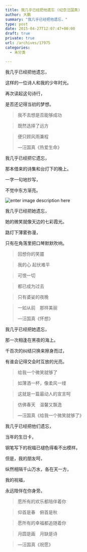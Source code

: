 ```yaml
---
title: 我几乎已经把他遗忘 (纪念汪国真)
author: 大鹏
summary: "我几乎已经把他遗忘，"
type: post
date: 2015-04-27T12:07:47+00:00
draft: true
private: true
url: /archives/17975
categories:
  - 未分类

---
```

我几乎已经把他遗忘，
  
这样的一位诗人和我的少年时光。
  
再次读起这句诗行，
  
是否还记得当初的梦想。

> 我不去想是否能够成功
    
> 既然选择了远方
    
> 便只顾风雨兼程
> 
> &#8212;汪国真《热爱生命》

我几乎已经把它遗忘，
  
那本借来的诗集和台灯下的晚上。
  
一字一句地抄写，
  
不觉中东方渐亮。

![enter image description here][1]

我几乎已经把她遗忘，
  
她的微笑就像天边的七彩霞光。
  
路灯下薄雾弥漫，
  
只有在角落里把口琴默默吹响。

> 回想你的笑靥
    
> 我的心 起伏难平
    
> 可恨一切
    
> 都已成为过去
    
> 只有婆娑的夜晚
    
> 一如从前　那样美丽
> 
> &#8212;汪国真《怀想》

我几乎已经把她遗忘，
  
那一次相逢在黑夜的海上。
  
千百次的纠结只换来擦身而过，
  
有谁会记得交会时互放的光亮。

> 给我一个微笑就够了
    
> 如薄酒一杯，像柔风一缕
    
> 这就是一篇最动人的宣言呵
    
> 仿佛春天　温馨又飘逸
> 
> &#8212;汪国真《给我一个微笑就够了》

我几乎已经把他们遗忘，
  
当年的生日卡，
  
钢笔写下的祝福已褪色得看不出模样。
  
但是，我的朋友呵，
  
纵然相隔千山万水，各在天一方，
  
我的祝福，
  
永远陪伴在你身旁。

> 愿所有的欢乐都陪伴着你
    
> 仰首是春　俯首是秋
    
> 愿所有的幸福都追随着你
    
> 月圆是画　月缺是诗
    
> &#8212;汪国真《祝愿》

 [1]: https://ix7kqq-bn1305.files.1drv.com/y2pzUUhLp5Hj_kyzh57YmPLi7_5tu6AlMob9iKQ13bEZ8ML07Gbn_J9sh8c9bETq1PAsY1cA_fY7bQw5p5AE-3SnatWRBBVd-8n2JEVSCMQi7W8cQiIdXRVHnI9bK549bHp6aGw2jVlJ4mUSM5re9c0iYezEeIhjb6sWDgF4FEda5M/2015-04-27_wang.jpg
